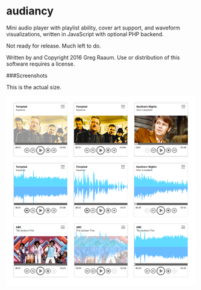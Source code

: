 # audiancy

Mini audio player with playlist ability, cover art support,  and waveform visualizations, written in JavaScript with optional PHP backend.

Not ready for release.  Much left to do.

Written by and Copyright 2016 Greg Raaum.  Use or distribution of this software requires a license.

###Screenshots

This is the actual size.

![](screenshots/player.png)

